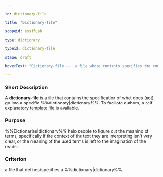 ```yaml
---

id: dictionary-file

title: "Dictionary-file"

scopeid: essifLab

type: dictionary

typeid: dictionary-file

stage: draft

hoverText: "Dictionary-file --  a file whose contents specifies the contents of a Dictionary."

---
```




### Short Description

A **dictionary-file** is a file that contains the specification of what does (not) go into a specific %%dictionary|dictionary%%. To faciliate authors, a self-explanatory [template file](/terminology-engine-v1-templates/dictionary-file.md) is available.



### Purpose

%%Dictionaries|dictionary%% help people to figure out the meaning of terms, specifically if the context of the text they are interpreting isn't very clear, or the meaning of the used terms is left to the imagination of the reader. 



### Criterion

a file that defines/specifies a %%dictionary|dictionary%%.
